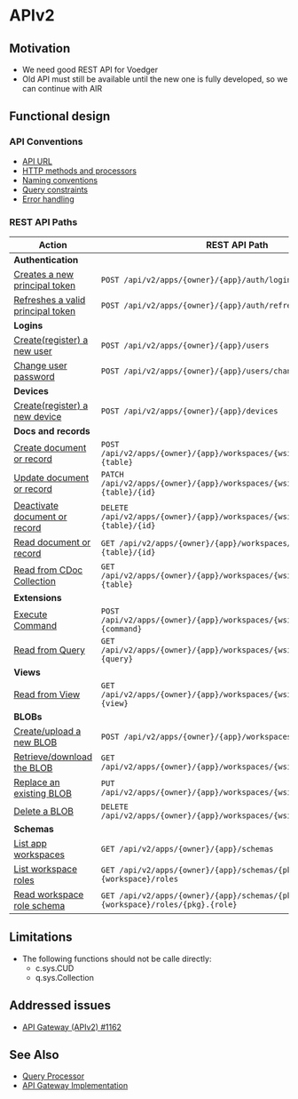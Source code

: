 # APIv2

## Motivation

- We need good REST API for Voedger
- Old API must still be available until the new one is fully developed, so we can continue with AIR

## Functional design

### API Conventions

- [API URL](api-url.md)
- [HTTP methods and processors](http-methods-and-processors.md)
- [Naming conventions](naming-conventions.md)
- [Query constraints](query-constraints.md)
- [Error handling](errors.md)

### REST API Paths

| Action                                                    | REST API Path                                                                |
|-----------------------------------------------------------|------------------------------------------------------------------------------|
| **Authentication** |
| [Creates a new principal token](login.md)                 | `POST /api/v2/apps/{owner}/{app}/auth/login` |
| [Refreshes a valid principal token](refresh.md)           | `POST /api/v2/apps/{owner}/{app}/auth/refresh` |
| **Logins** |
| [Create(register) a new user](create-user.md)             | `POST /api/v2/apps/{owner}/{app}/users` |
| [Change user password](change-password.md)                | `POST /api/v2/apps/{owner}/{app}/users/change-password` |
| **Devices** |
| [Create(register) a new device](create-device.md)         | `POST /api/v2/apps/{owner}/{app}/devices`                               |
| **Docs and records** |
| [Create document or record](create-doc.md)                | `POST /api/v2/apps/{owner}/{app}/workspaces/{wsid}/docs/{pkg}.{table}`      |
| [Update document or record](update-doc.md)                | `PATCH /api/v2/apps/{owner}/{app}/workspaces/{wsid}/docs/{pkg}.{table}/{id}` |
| [Deactivate document or record](deactivate-doc.md)        | `DELETE /api/v2/apps/{owner}/{app}/workspaces/{wsid}/docs/{pkg}.{table}/{id}` |
| [Read document or record](read-doc.md)                    | `GET /api/v2/apps/{owner}/{app}/workspaces/{wsid}/docs/{pkg}.{table}/{id}` |
| [Read from CDoc Collection](read-cdocs.md)                | `GET /api/v2/apps/{owner}/{app}/workspaces/{wsid}/cdocs/{pkg}.{table}`     |
| **Extensions** |
| [Execute Command](execute-command.md)                     | `POST /api/v2/apps/{owner}/{app}/workspaces/{wsid}/commands/{pkg}.{command}`|
| [Read from Query](read-from-query.md)                     | `GET /api/v2/apps/{owner}/{app}/workspaces/{wsid}/queries/{pkg}.{query}`   |
| **Views** |
| [Read from View](read-from-view.md)                       | `GET /api/v2/apps/{owner}/{app}/workspaces/{wsid}/views/{pkg}.{view}`      |
| **BLOBs**
| [Create/upload a new BLOB](create-blob.md)                | `POST /api/v2/apps/{owner}/{app}/workspaces/{wsid}/blobs`                   |
| [Retrieve/download the BLOB](read-blob.md)                | `GET /api/v2/apps/{owner}/{app}/workspaces/{wsid}/blobs/{blobId}`          |
| [Replace an existing BLOB](replace-blob.md)               | `PUT /api/v2/apps/{owner}/{app}/workspaces/{wsid}/blobs/{blobId}`          |
| [Delete a BLOB](delete-blob.md)                           | `DELETE /api/v2/apps/{owner}/{app}/workspaces/{wsid}/blobs/{blobId}`          |
| **Schemas**
| [List app workspaces](list-app-workspaces.md)             | `GET /api/v2/apps/{owner}/{app}/schemas`                                      | 
| [List workspace roles](list-ws-roles.md)                  | `GET /api/v2/apps/{owner}/{app}/schemas/{pkg}.{workspace}/roles`              |
| [Read workspace role schema](read-ws-role-schema.md)      | `GET /api/v2/apps/{owner}/{app}/schemas/{pkg}.{workspace}/roles/{pkg}.{role}` |

## Limitations

- The following functions should not be calle directly:
  - c.sys.CUD
  - q.sys.Collection

## Addressed issues

- [API Gateway (APIv2) #1162](https://github.com/voedger/voedger/issues/1162)

## See Also

- [Query Processor](/server/design/qp.md)
- [API Gateway Implementation](/server/design/agw.md)
